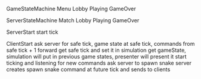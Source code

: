 GameStateMachine
	Menu
	Lobby
	Playing
	GameOver


ServerStateMachine
	Match
		Lobby
		Playing
		GameOver
	


ServerStart
	start tick

ClientStart
	ask server for safe tick, game state at safe tick, commands from safe tick + 1 forward
	get safe tick and set it in simulation
	get gameState, simulation will put in previous game states, presenter will present it
	start ticking and listening for new commands
	ask server to spawn snake
	server creates spawn snake command at future tick and sends to clients
